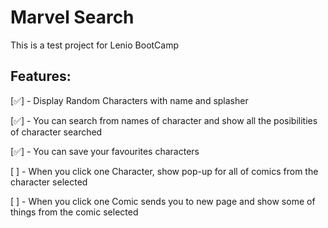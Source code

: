 # Marvel Search

This is a test project for Lenio BootCamp

## Features:

[✅] - Display Random Characters with name and splasher

[✅] - You can search from names of character and show all the posibilities of character searched

[✅] - You can save your favourites characters

[ ] - When you click one Character, show pop-up for all of comics from the character selected

[ ] - When you click one Comic sends you to new page and show some of things from the comic selected

